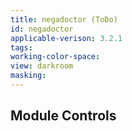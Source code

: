 ```yaml
---
title: negadoctor (ToDo)
id: negadoctor
applicable-verison: 3.2.1
tags: 
working-color-space:  
view: darkroom
masking: 
---
```


## Module Controls

